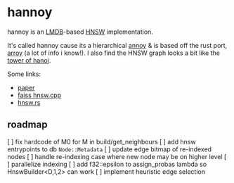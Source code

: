 # hannoy
hannoy is an [LMDB](https://en.wikipedia.org/wiki/Lightning_Memory-Mapped_Database)-based [HNSW](https://www.pinecone.io/learn/series/faiss/hnsw/) implementation.

It's called hannoy cause its a hierarchical [annoy](https://github.com/spotify/annoy) & is based off the rust port, [arroy](https://github.com/meilisearch/arroy) (a lot of info i know!). I also find the HNSW graph looks a bit like the [tower of hanoi](https://en.wikipedia.org/wiki/Tower_of_Hanoi).

Some links:
- [paper](https://arxiv.org/abs/1603.09320)
- [faiss hnsw.cpp](https://github.com/facebookresearch/faiss/blob/main/faiss/impl/HNSW.cpp)
- [hnsw.rs](https://github.com/rust-cv/hnsw)

## roadmap
[ ] fix hardcode of M0 for M in build/get_neighbours
[ ] add hnsw entrypoints to db `Node::Metadata`
[ ] update edge bitmap of re-indexed nodes
[ ] handle re-indexing case where new node may be on higher level
[ ] parallelize indexing
[ ] add f32::epsilon to assign_probas lambda so HnswBuilder<D,1,2> can work
[ ] implement heuristic edge selection
